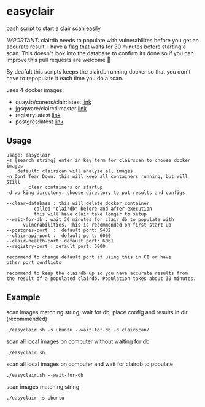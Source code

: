 # easyclair
bash script to start a clair scan easily 

*IMPORTANT:* clairdb needs to populate with vulnerabilites before you get an accurate result. I have a flag that waits for 30 minutes before starting a scan. This doesn't look into the database to confirm its done so if you can improve this pull requests are welcome 🙂

By deafult this scripts keeps the clairdb running docker so that you don't have to repopulate it each time you do a scan.


uses 4 docker images:
 - quay.io/coreos/clair:latest [link](https://quay.io/repository/coreos/clair?tag=latest&tab=tags)
 - jgsqware/clairctl:master [link](https://hub.docker.com/r/jgsqware/clairctl)
 - registry:latest [link](https://hub.docker.com/_/registry)
 - postgres:latest [link](https://hub.docker.com/_/postgres)

## Usage
```
usage: easyclair
-s [search string] enter in key term for clairscan to choose docker images
	default: clairscan will analyze all images
-n Dont Tear Down: this will keep all containers running, but will still
        clear containers on startup
-d working directory: choose directory to put results and configs

--clear-database : this will delete docker container
          called "clairdb" before and after execution
          this will have clair take longer to setup
--wait-for-db : wait 30 minutes for clair db to populate with
	  vulnerabilities. This is recommended on first start up
--postgres-port  :  default port: 5432
--clair-api-port :  default port: 6060
--clair-health-port: default port: 6061
--registry-port : default port: 5000

recommend to change default port if using this in CI or have
other port conflicts

recommend to keep the clairdb up so you have accurate results from
the result of a populated clairdb. Population takes about 30 minutes.
```
## Example
scan images matching string, wait for db, place config and results in dir (recommended)

`./easyclair.sh -s ubuntu --wait-for-db -d clairscan/`

scan all local images on computer without waiting for db

`./easyclair.sh`

scan all local images on computer and wait for clairdb to populate

`./easyclair.sh --wait-for-db`

scan images matching string 

`./easyclair -s ubuntu`
